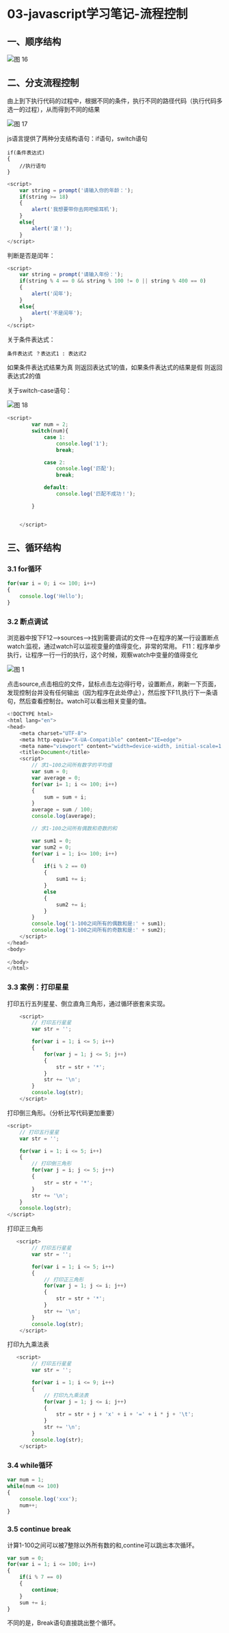 # 03-javascript学习笔记-流程控制

## 一、顺序结构
![图 16](../../images/9bfbeb425c2f1f07d2a7d02606acbcea6a9485e60933c2252029e3e30ab3000f.png)  


## 二、分支流程控制

由上到下执行代码的过程中，根据不同的条件，执行不同的路径代码（执行代码多选一的过程），从而得到不同的结果

![图 17](../../images/7e3ba243b5b84117dc61c517711436c21627035f3f806ed2ef89a557c8ad5eba.png)  

js语言提供了两种分支结构语句：if语句，switch语句

```
if(条件表达式)
{
    //执行语句
}

```

```javascript
<script>
    var string = prompt('请输入你的年龄：');
    if(string >= 18)
    {
        alert('我想要带你去网吧偷耳机');
    }
    else{
        alert('滚！');
    }
</script>
```

判断是否是闰年：

```javascript
<script>
    var string = prompt('请输入年份：');
    if(string % 4 == 0 && string % 100 != 0 || string % 400 == 0)
    {
        alert('闰年');
    }
    else{
        alert('不是闰年');
    }
</script>
```

关于条件表达式：
```
条件表达式 ？表达式1 : 表达式2
```
如果条件表达式结果为真 则返回表达式1的值，如果条件表达式的结果是假 则返回表达式2的值



关于switch-case语句：

![图 18](../../images/75752fd064bacfeefd7b97ff4034728b0df5bc321d97ce9e1ddad74bac6f2a41.png)  

```javascript
<script>
        var num = 2;
        switch(num){
            case 1:
                console.log('1');
                break;

            case 2:
                console.log('匹配');
                break;

            default:
                console.log('匹配不成功！');

        }


    </script>
```

## 三、循环结构

### 3.1 for循环

```javascript
for(var i = 0; i <= 100; i++)
{
    console.log('Hello');
}
```

### 3.2 断点调试

浏览器中按下F12-->sources-->找到需要调试的文件-->在程序的某一行设置断点
watch:监视，通过watch可以监视变量的值得变化，非常的常用。
F11：程序单步执行，让程序一行一行的执行，这个时候，观察watch中变量的值得变化

![图 1](../../images/2fae31c670a0ee9d39282118d664c4935dd78bbec2e1f04d008f86c5659121bb.png)  

点击source,点击相应的文件，鼠标点击左边得行号，设置断点，刷新一下页面，发现控制台并没有任何输出（因为程序在此处停止），然后按下F11,执行下一条语句，然后查看控制台。watch可以看出相关变量的值。

```javascript
<!DOCTYPE html>
<html lang="en">
<head>
    <meta charset="UTF-8">
    <meta http-equiv="X-UA-Compatible" content="IE=edge">
    <meta name="viewport" content="width=device-width, initial-scale=1.0">
    <title>Document</title>
    <script>
        // 求1~100之间所有数字的平均值
        var sum = 0;
        var average = 0;
        for(var i= 1; i <= 100; i++)
        {
            sum = sum + i;
        }
        average = sum / 100;
        console.log(average);

        // 求1-100之间所有偶数和奇数的和

        var sum1 = 0;
        var sum2 = 0;
        for(var i = 1; i<= 100; i++)
        {
            if(i % 2 == 0)
            {
                sum1 += i;
            }
            else
            {
                sum2 += i;
            }
        }
        console.log('1-100之间所有的偶数和是:' + sum1);
        console.log('1-100之间所有的奇数和是:' + sum2);
    </script>
</head>
<body>
    
</body>
</html>
```

### 3.3 案例：打印星星

打印五行五列星星、倒立直角三角形，通过循环嵌套来实现。

```javascript
    <script>
        // 打印五行星星
        var str = '';

        for(var i = 1; i <= 5; i++)
        {
            for(var j = 1; j <= 5; j++)
            {
                str = str + '*';
            }
            str += '\n';
        }
        console.log(str);
    </script>

```


打印倒三角形。（分析比写代码更加重要）
```javascript
<script>
    // 打印五行星星
    var str = '';

    for(var i = 1; i <= 5; i++)
    {
        // 打印倒三角形
        for(var j = i; j <= 5; j++)
        {
            str = str + '*';
        }
        str += '\n';
    }
    console.log(str);
</script>
```

打印正三角形

```javascript
   <script>
        // 打印五行星星
        var str = '';

        for(var i = 1; i <= 5; i++)
        {
            // 打印正三角形
            for(var j = 1; j <= i; j++)
            {
                str = str + '*';
            }
            str += '\n';
        }
        console.log(str);
    </script>
```

打印九九乘法表
```javascript
   <script>
        // 打印五行星星
        var str = '';

        for(var i = 1; i <= 9; i++)
        {
            // 打印九九乘法表
            for(var j = 1; j <= i; j++)
            {
                str = str + j + 'x' + i + '=' + i * j + '\t';
            }
            str += '\n';
        }
        console.log(str);
    </script>
```


### 3.4 while循环

```javascript
var num = 1;
while(num <= 100)
{
    console.log('xxx');
    num++;
}

```


### 3.5 continue break

计算1-100之间可以被7整除以外所有数的和,contine可以跳出本次循环。

```javascript
var sum = 0;
for(var i = 1; i <= 100; i++)
{
    if(i % 7 == 0)
    {
        continue;
    }
    sum += i;
}
```

不同的是，Break语句直接跳出整个循环。











